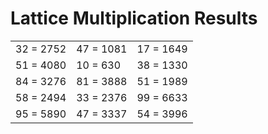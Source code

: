 # Lattice Multiplication Results

|   |   |   |
|---|---|---|
| 32 = 2752 | 47 = 1081 | 17 = 1649 |
| 51 = 4080 | 10 = 630 | 38 = 1330 |
| 84 = 3276 | 81 = 3888 | 51 = 1989 |
| 58 = 2494 | 33 = 2376 | 99 = 6633 |
| 95 = 5890 | 47 = 3337 | 54 = 3996 |
